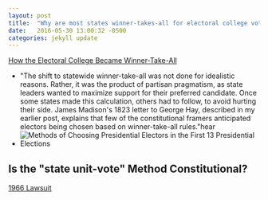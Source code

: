 ```yaml
---
layout: post
title:  "Why are most states winner-takes-all for electoral college votes?"
date:   2016-05-30 13:00:32 -0500
categories: jekyll update
---
```

[How the Electoral College Became Winner-Take-All](fairvote-how)

* "The shift to statewide winner-take-all was not done for idealistic reasons. Rather, it was the product of partisan pragmatism, as state leaders wanted to maximize support for their preferred candidate. Once some states made this calculation, others had to follow, to avoid hurting their side. James Madison's 1823 letter to George Hay, described in my earlier post, explains that few of the constitutional framers anticipated electors being chosen based on winner-take-all rules."hear
* ![Methods of Choosing Presidential Electors in the First 13 Presidential Elections][systems-over-time]

## Is the "state unit-vote" Method Constitutional?
[1966 Lawsuit](1966-plea)


[fairvote-how]: http://www.fairvote.org/how-the-electoral-college-became-winner-take-all
[systems-over-time]: https://d3n8a8pro7vhmx.cloudfront.net/fairvote/pages/2010/attachments/original/1449512778/ResizedImage600396-Early-Elections-Graph.JPG
[1966-plea]: http://archive.fairvote.org/electoral_college/Delaware_Pleading_Part1.pdf
